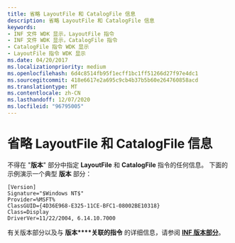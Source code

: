 ```yaml
---
title: 省略 LayoutFile 和 CatalogFile 信息
description: 省略 LayoutFile 和 CatalogFile 信息
keywords:
- INF 文件 WDK 显示，LayoutFile 指令
- INF 文件 WDK 显示，CatalogFile 指令
- CatalogFile 指令 WDK 显示
- LayoutFile 指令 WDK 显示
ms.date: 04/20/2017
ms.localizationpriority: medium
ms.openlocfilehash: 6d4c8514fb95f1ecff1bc1ff51266d27f97e4dc1
ms.sourcegitcommit: 418e6617e2a695c9cb4b37b5b60e264760858acd
ms.translationtype: MT
ms.contentlocale: zh-CN
ms.lasthandoff: 12/07/2020
ms.locfileid: "96795005"
---
```

# <a name="omitting-layoutfile-and-catalogfile-information"></a>省略 LayoutFile 和 CatalogFile 信息


不得在 "**版本**" 部分中指定 **LayoutFile** 和 **CatalogFile** 指令的任何信息。 下面的示例演示一个典型 **版本** 部分：

```inf
[Version]
Signature="$Windows NT$"
Provider=%MSFT%
ClassGUID={4D36E968-E325-11CE-BFC1-08002BE10318}
Class=Display
DriverVer=11/22/2004, 6.14.10.7000
```

有关版本部分以及与 **版本****关联的指令** 的详细信息，请参阅 [**INF 版本部分**](../install/inf-version-section.md)。

 

